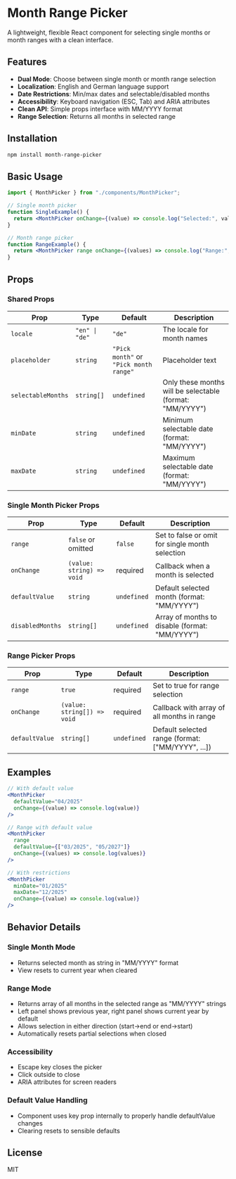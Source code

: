 # Month Range Picker

A lightweight, flexible React component for selecting single months or month ranges with a clean interface.

## Features

- **Dual Mode**: Choose between single month or month range selection
- **Localization**: English and German language support
- **Date Restrictions**: Min/max dates and selectable/disabled months
- **Accessibility**: Keyboard navigation (ESC, Tab) and ARIA attributes
- **Clean API**: Simple props interface with MM/YYYY format
- **Range Selection**: Returns all months in selected range

## Installation

```bash
npm install month-range-picker
```

## Basic Usage

```jsx
import { MonthPicker } from "./components/MonthPicker";

// Single month picker
function SingleExample() {
  return <MonthPicker onChange={(value) => console.log("Selected:", value)} />;
}

// Month range picker
function RangeExample() {
  return <MonthPicker range onChange={(values) => console.log("Range:", values)} />;
}
```

## Props

### Shared Props

| Prop               | Type           | Default                                | Description                                              |
| ------------------ | -------------- | -------------------------------------- | -------------------------------------------------------- |
| `locale`           | `"en" \| "de"` | `"de"`                                 | The locale for month names                               |
| `placeholder`      | `string`       | `"Pick month"` or `"Pick month range"` | Placeholder text                                         |
| `selectableMonths` | `string[]`     | `undefined`                            | Only these months will be selectable (format: "MM/YYYY") |
| `minDate`          | `string`       | `undefined`                            | Minimum selectable date (format: "MM/YYYY")              |
| `maxDate`          | `string`       | `undefined`                            | Maximum selectable date (format: "MM/YYYY")              |

### Single Month Picker Props

| Prop             | Type                      | Default     | Description                                     |
| ---------------- | ------------------------- | ----------- | ----------------------------------------------- |
| `range`          | `false` or omitted        | `false`     | Set to false or omit for single month selection |
| `onChange`       | `(value: string) => void` | required    | Callback when a month is selected               |
| `defaultValue`   | `string`                  | `undefined` | Default selected month (format: "MM/YYYY")      |
| `disabledMonths` | `string[]`                | `undefined` | Array of months to disable (format: "MM/YYYY")  |

### Range Picker Props

| Prop           | Type                        | Default     | Description                                       |
| -------------- | --------------------------- | ----------- | ------------------------------------------------- |
| `range`        | `true`                      | required    | Set to true for range selection                   |
| `onChange`     | `(value: string[]) => void` | required    | Callback with array of all months in range        |
| `defaultValue` | `string[]`                  | `undefined` | Default selected range (format: ["MM/YYYY", ...]) |

## Examples

```jsx
// With default value
<MonthPicker
  defaultValue="04/2025"
  onChange={(value) => console.log(value)}
/>

// Range with default value
<MonthPicker
  range
  defaultValue={["03/2025", "05/2027"]}
  onChange={(values) => console.log(values)}
/>

// With restrictions
<MonthPicker
  minDate="01/2025"
  maxDate="12/2025"
  onChange={(value) => console.log(value)}
/>
```

## Behavior Details

### Single Month Mode

- Returns selected month as string in "MM/YYYY" format
- View resets to current year when cleared

### Range Mode

- Returns array of all months in the selected range as "MM/YYYY" strings
- Left panel shows previous year, right panel shows current year by default
- Allows selection in either direction (start→end or end→start)
- Automatically resets partial selections when closed

### Accessibility

- Escape key closes the picker
- Click outside to close
- ARIA attributes for screen readers

### Default Value Handling

- Component uses key prop internally to properly handle defaultValue changes
- Clearing resets to sensible defaults

## License

MIT
